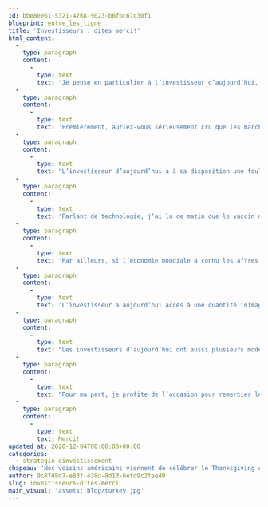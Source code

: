 ```yaml
---
id: bbe8ee61-5321-4768-9023-b6fbc67c30f1
blueprint: entre_les_ligne
title: 'Investisseurs : dites merci!'
html_content:
  -
    type: paragraph
    content:
      -
        type: text
        text: 'Je pense en particulier à l’investisseur d’aujourd’hui. S’il en est un qui devrait exprimer des remerciements à l’occasion de l’Action de grâces, c’est bien lui. Prenez quelques moments pour réfléchir aux innombrables avantages qui se présentent à vous, comme investisseur.'
  -
    type: paragraph
    content:
      -
        type: text
        text: 'Premièrement, auriez-vous sérieusement cru que les marchés boursiers auraient enregistré une hausse cette année alors que la planète tout entière était frappée par une pandémie qui allait emporter des millions de personnes et mettre l’économie mondiale sur ses genoux? Au moment d’écrire ceci, l’indice américain S&P 500 est en hausse de 13,5 % (sans les dividendes) depuis le début de l’année. Il est vrai que le S&P/TSX canadien est en hausse de seulement 2,0 % (sans les dividendes), mais je ne voudrais pas passer pour le « casseux de party »!'
  -
    type: paragraph
    content:
      -
        type: text
        text: "L’investisseur d’aujourd’hui a à sa disposition une foule de produits financiers à coûts très bas. Lorsque j’ai commencé à investir au début des années 1990, la majorité des investisseurs plaçaient leurs économies dans des fonds communs de placement qui chargeaient environ 2\_% de frais de gestion. En plus, la plupart du temps, une commission de vente initiale de 6\_% à 8\_% était perçue par le vendeur du fonds. Aujourd’hui, l’investisseur a le choix d’investir dans toutes sortes de fonds indiciels dont les frais de gestion sont aussi faibles que 0,1\_%. Et pour l’investisseur autonome qui choisit d’investir lui-même dans des actions boursières, il peut maintenant le faire sans payer aucune commission! Je me souviens qu’en 2000, il en coûtait un minimum de 40\_$ de commission pour négocier un titre avec un courtier escompteur. C’est sans compter les moyens modernes et la technologie! Un investisseur peut aujourd’hui acheter ou vendre des actions à tout moment, en un seul clic, à même son téléphone intelligent."
  -
    type: paragraph
    content:
      -
        type: text
        text: 'Parlant de technologie, j’ai lu ce matin que le vaccin développé par BioNTech en collaboration avec Pfizer avait été approuvé au Royaume-Uni. N’est-ce pas tout simplement incroyable! Combien d’experts disaient il y a quelques mois qu’il faudrait au moins trois ans pour développer et administrer un vaccin. Je sais qu’on est encore loin d’avoir inoculé la majorité de la population mondiale, mais il me semble que les investisseurs et la population en général devraient célébrer cet exploit scientifique.'
  -
    type: paragraph
    content:
      -
        type: text
        text: 'Par ailleurs, si l’économie mondiale a connu les affres de la Grande Dépression des années 1930, c’est à mon avis parce que les gouvernements occidentaux et leurs dirigeants n’avaient pas encore appris le keynésianisme, développé par l’économiste John Maynard Keynes dans les années 1930, selon lequel les gouvernements doivent intervenir pour relancer une économie en difficulté en y injectant des capitaux. C’est ce qu’ils ont fait pendant la crise de 2008-2009 et c’est encore ce qu’ils font présentement pour nous sortir de la crise de la COVID. On peut remercier Keynes et la Réserve fédérale américaine.'
  -
    type: paragraph
    content:
      -
        type: text
        text: 'L’investisseur a aujourd’hui accès à une quantité inimaginable d’informations sur les marchés boursiers et les entreprises qu’il convoite. Lorsque j’ai débuté dans le domaine, il fallait soit appeler, soit écrire aux entreprises pour qu’elles nous envoient leurs rapports annuels par la poste. Aujourd’hui, il suffit de quelques clics pour avoir accès à tous les rapports annuels, trimestriels, circulaires de sollicitation, présentations, communiqués de presse, présentations corporatives, transcriptions de conférences téléphoniques et j’en passe. C’est le Klondike de l’information et elle est gratuite.'
  -
    type: paragraph
    content:
      -
        type: text
        text: "Les investisseurs d’aujourd’hui ont aussi plusieurs modèles du monde de l’investissement à suivre. Pensez notamment à la richesse des conseils et des informations que nous procurent les rapports annuels de Berkshire Hathaway. Ou à la possibilité d’apprendre la philosophie de l’investissement valeur en lisant le livre «\_L’investisseur intelligent\_» du père de l’analyse fondamentale, Benjamin Graham. Nous avons tous la possibilité d’être meilleurs grâce à de nombreux grands investisseurs qui ont non seulement tracé la voie, mais généreusement partagé leur expertise avec nous. Je me permets ici de «\_ploguer\_» le livre «\_La Bourse ou La Vie\_» écrit par Guy Le Blanc et à la rédaction duquel j’ai eu le privilège de participer."
  -
    type: paragraph
    content:
      -
        type: text
        text: "Pour ma part, je profite de l’occasion pour remercier le ciel (et mon père) de me permettre de faire tous les jours ce qui me passionne\_: investir."
  -
    type: paragraph
    content:
      -
        type: text
        text: Merci!
updated_at: 2020-12-04T00:00:00+00:00
categories:
  - strategie-dinvestissement
chapeau: 'Nos voisins américains viennent de célébrer le Thanksgiving ou l’Action de grâces. Ayant passé quelques années à étudier aux États-Unis, j’ai toujours été épaté par l’importance que revêt cette fête, probablement la plus importante de l’année. C’est l’occasion pour tout le pays de se réunir en famille, de manger la traditionnelle dinde et de regarder deux ou trois parties de football. Traditionnellement, cette fête était l’occasion d’exprimer sa reconnaissance pour les récoltes qui venaient de prendre fin. Aujourd’hui, je crois que c’est aussi l’occasion de se remémorer toutes les raisons pour lesquelles nous devrions être reconnaissants.'
author: 9c87d8d7-e83f-438d-8d13-6efd9c2fae40
slug: investisseurs-dites-merci
main_visual: 'assets::blog/turkey.jpg'
---
```


